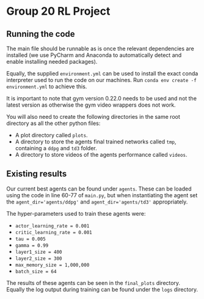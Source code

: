 # Group 20 RL Project

## Running the code

The main file should be runnable as is once the relevant dependencies are installed (we use PyCharm and Anaconda to automatically detect and enable installing needed packages).

Equally, the supplied `environment.yml` can be used to install the exact conda interpreter used to run the code on our machines. Run `conda env create -f environment.yml` to achieve this.

It is important to note that gym version 0.22.0 needs to be used and not the latest version as otherwise the gym video wrappers does not work.

You will also need to create the following directories in the same root directory as all the other python files:
- A plot directory called `plots`.
- A directory to store the agents final trained networks called `tmp`, containing a `ddpg` and `td3` folder.
- A directory to store videos of the agents performance called `videos`.

## Existing results

Our current best agents can be found under `agents`. These can be loaded using the code in line 60-77 of `main.py`, but when instantiating the agent set the `agent_dir='agents/ddpg'` and `agent_dir='agents/td3'` appropriately.

The hyper-parameters used to train these agents were:
- `actor_learning_rate = 0.001`
- `critic_learning_rate = 0.001`
- `tau = 0.005`
- `gamma = 0.99`
- `layer1_size = 400`
- `layer2_size = 300`
- `max_memory_size = 1,000,000`
- `batch_size = 64`

The results of these agents can be seen in the `final_plots` directory. Equally the log output during training can be found under the `logs` directory.
